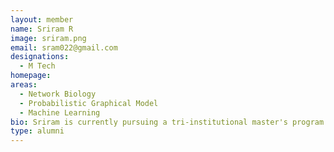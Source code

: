```yaml
---
layout: member
name: Sriram R
image: sriram.png
email: sram022@gmail.com
designations: 
  - M Tech
homepage: 
areas:
  - Network Biology
  - Probabilistic Graphical Model
  - Machine Learning
bio: Sriram is currently pursuing a tri-institutional master's program hosted by IIT Madras in Clinical Engineering. Before joining IIT Madras has worked at IISc Bangalore for 1.5 years and completed his bachelor's in Biotechnology from Jeppiaar Engineering College, Chennai. He is passionate about utilizing AI tools to solve biomedical problems.  
type: alumni
---
```

